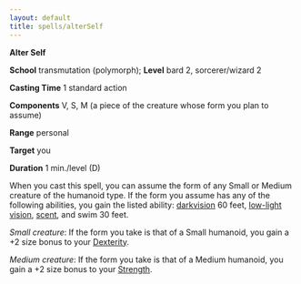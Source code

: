 ```yaml
---
layout: default
title: spells/alterSelf
---
```

 **Alter Self**

**School** transmutation (polymorph); **Level** bard 2, sorcerer/wizard 2

**Casting Time** 1 standard action

**Components** V, S, M (a piece of the creature whose form you plan to assume)

**Range** personal

**Target** you

**Duration** 1 min./level (D)

When you cast this spell, you can assume the form of any Small or Medium creature of the humanoid type. If the form you assume has any of the following abilities, you gain the listed ability: [darkvision](../glossary#_darkvision) 60 feet, [low-light vision](../glossary#_low-light-vision), [scent](../glossary#_scent), and swim 30 feet.

_Small creature_: If the form you take is that of a Small humanoid, you gain a +2 size bonus to your [Dexterity](../gettingStarted#_dexterity).

_Medium creature_: If the form you take is that of a Medium humanoid, you gain a +2 size bonus to your [Strength](../gettingStarted#_strength).

